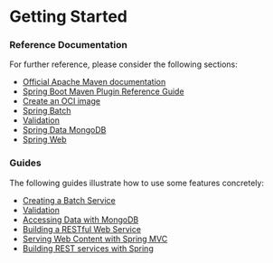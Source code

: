 # Getting Started

### Reference Documentation
For further reference, please consider the following sections:

* [Official Apache Maven documentation](https://maven.apache.org/guides/index.html)
* [Spring Boot Maven Plugin Reference Guide](https://docs.spring.io/spring-boot/docs/2.7.4/maven-plugin/reference/html/)
* [Create an OCI image](https://docs.spring.io/spring-boot/docs/2.7.4/maven-plugin/reference/html/#build-image)
* [Spring Batch](https://docs.spring.io/spring-boot/docs/2.7.4/reference/htmlsingle/#howto.batch)
* [Validation](https://docs.spring.io/spring-boot/docs/2.7.4/reference/htmlsingle/#io.validation)
* [Spring Data MongoDB](https://docs.spring.io/spring-boot/docs/2.7.4/reference/htmlsingle/#data.nosql.mongodb)
* [Spring Web](https://docs.spring.io/spring-boot/docs/2.7.4/reference/htmlsingle/#web)

### Guides
The following guides illustrate how to use some features concretely:

* [Creating a Batch Service](https://spring.io/guides/gs/batch-processing/)
* [Validation](https://spring.io/guides/gs/validating-form-input/)
* [Accessing Data with MongoDB](https://spring.io/guides/gs/accessing-data-mongodb/)
* [Building a RESTful Web Service](https://spring.io/guides/gs/rest-service/)
* [Serving Web Content with Spring MVC](https://spring.io/guides/gs/serving-web-content/)
* [Building REST services with Spring](https://spring.io/guides/tutorials/rest/)

